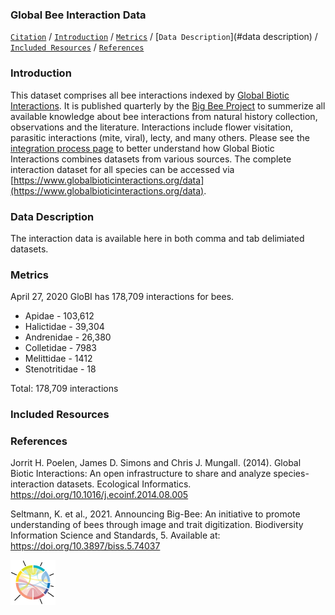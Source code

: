 ### Global Bee Interaction Data

[```Citation```](#Citation) / [```Introduction```](#introduction) / [```Metrics```](#metrics) / [```Data Description```](#data description) / [```Included Resources```](#included-resources) /  [```References```](#references)

### Introduction
This dataset comprises all bee interactions indexed by [Global Biotic Interactions](https://www.globalbioticinteractions.org). It is published quarterly by the [Big Bee Project](http://big-bee.net) to summerize all available knowledge about bee interactions from natural history collection, observations and the literature. Interactions include flower visitation, parasitic interactions (mite, viral), lecty, and many others. Please see the [integration process page](https://www.globalbioticinteractions.org/process) to better understand how Global Biotic Interactions combines datasets from various sources. The complete interaction dataset for all species can be accessed via [https://www.globalbioticinteractions.org/data](https://www.globalbioticinteractions.org/data).

### Data Description
The interaction data is available here in both comma and tab delimiated datasets.

### Metrics


April 27, 2020 GloBI has 178,709 interactions for bees.

- Apidae - 103,612
- Halictidae - 39,304
- Andrenidae - 26,380
- Colletidae - 7983
- Melittidae - 1412
- Stenotritidae - 18

Total: 178,709 interactions


### Included Resources

### References

Jorrit H. Poelen, James D. Simons and Chris J. Mungall. (2014). Global Biotic Interactions: An open infrastructure to share and analyze species-interaction datasets. Ecological Informatics. https://doi.org/10.1016/j.ecoinf.2014.08.005

Seltmann, K. et al., 2021. Announcing Big-Bee: An initiative to promote understanding of bees through image and trait digitization. Biodiversity Information Science and Standards, 5. Available at: https://doi.org/10.3897/biss.5.74037



![alt text](https://github.com/globalbioticinteractions/logo/blob/main/globi_72x72.png?raw=true)



